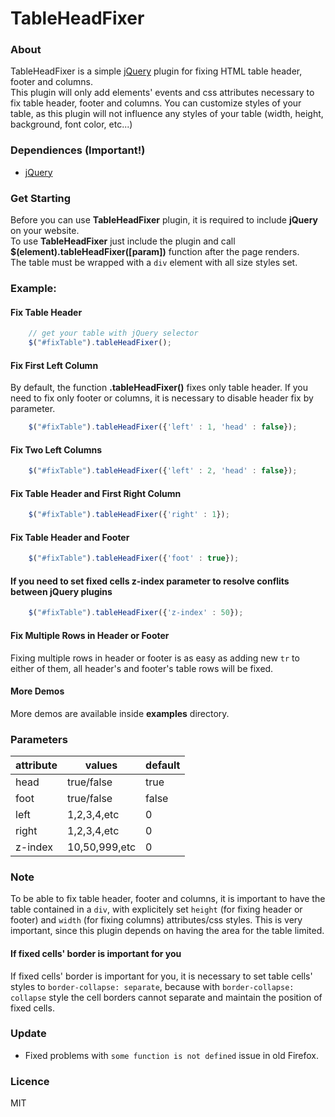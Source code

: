# TableHeadFixer
### About
TableHeadFixer is a simple [jQuery](http:/jquery.com/ "jQuery") plugin for fixing HTML table header, footer and columns.<br/>
This plugin will only add elements' events and css attributes necessary to fix table header, footer and columns. You can customize styles of your table, as this plugin will not influence any styles of your table (width, height, background, font color, etc...)


### Dependiences (Important!)
- [jQuery](http:/jquery.com/ "jQuery")

### Get Starting
Before you can use <b>TableHeadFixer</b> plugin, it is required to include <b>jQuery</b> on your website.<br/>
To use <b>TableHeadFixer</b> just include the plugin and call <b>$(element).tableHeadFixer([param])</b> function after the page renders.<br/>
The table must be wrapped with a <code>div</code> element with all size styles set.

### Example:
#### Fix Table Header
```javascript
    // get your table with jQuery selector
    $("#fixTable").tableHeadFixer();
```

#### Fix First Left Column
By default, the function <b>.tableHeadFixer()</b> fixes only table header. If you need to fix only footer or columns, it is necessary to disable header fix by parameter.
```javascript
	$("#fixTable").tableHeadFixer({'left' : 1, 'head' : false});
```

#### Fix Two Left Columns
```javascript
	$("#fixTable").tableHeadFixer({'left' : 2, 'head' : false});
```

#### Fix Table Header and First Right Column
```javascript
	$("#fixTable").tableHeadFixer({'right' : 1});
```

#### Fix Table Header and Footer
```javascript
	$("#fixTable").tableHeadFixer({'foot' : true});
```

#### If you need to set fixed cells z-index parameter to resolve conflits between jQuery plugins
```javascript
	$("#fixTable").tableHeadFixer({'z-index' : 50});
```

#### Fix Multiple Rows in Header or Footer
Fixing multiple rows in header or footer is as easy as adding new <code>tr</code> to either of them, all header's and footer's table rows will be fixed.

#### More Demos
More demos are available inside <b>examples</b> directory.

### Parameters
| attribute	| values		|default	|
|-----------|---------------|-----------|
| head    	| true/false 	| true		|
| foot		| true/false 	| false		|
| left		| 1,2,3,4,etc 	| 0			|
| right		| 1,2,3,4,etc 	| 0			|
| z-index   | 10,50,999,etc | 0			|

### Note
To be able to fix table header, footer and columns, it is important to have the table contained in a <code>div</code>, with explicitely set `height` (for fixing header or footer) and `width` (for fixing columns) attributes/css styles. This is very important, since this plugin depends on having the area for the table limited.

#### If fixed cells' border is important for you
If fixed cells' border is important for you, it is necessary to set table cells' styles to `border-collapse: separate`, because with `border-collapse: collapse` style the cell borders cannot separate and maintain the position of fixed cells.


### Update
* Fixed problems with `some function is not defined` issue in old Firefox.  

### Licence
MIT
